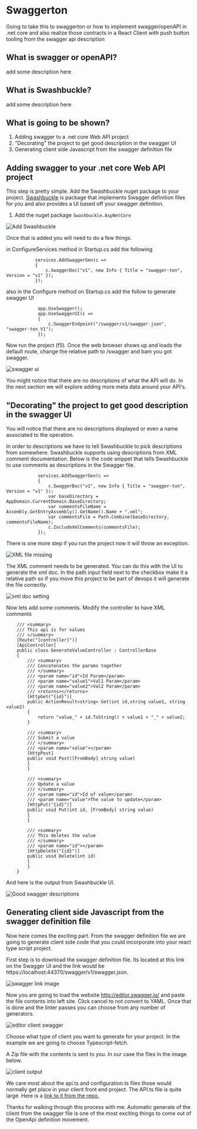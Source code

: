 # Swaggerton

Going to take this to swaggerton or how to implement swagger/openAPI in .net core and also realize those contracts in a React Client with push button tooling from the swagger api description

## What is swagger or openAPI?

add some description here

## What is Swashbuckle?

add some description here

## What is going to be shown?

1. Adding swagger to a .net core Web API project
2. "Decorating" the project to get good description in the swagger UI
3. Generating client side Javascript from the swagger definition file

## Adding swagger to your .net core Web API project

This step is pretty simple. Add the Swashbuckle nuget package to your project. [Swashbuckle](https://github.com/domaindrivendev/Swashbuckle.AspNetCore) is package that implements Swagger definition files for you and also provides a UI based off your swagger definition.

1. Add the nuget package `Swashbuckle.AspNetCore`

![Add Swashbuckle](_images/adding-swagger-to-server.png)

Once that is added you will need to do a few things.

in ConfigureServices method in Startup.cs add the following

```
           services.AddSwaggerGen(c =>
           {
               c.SwaggerDoc("v1", new Info { Title = "swagger-ton", Version = "v1" });
           });
```

also in the Configure method on Startup.cs add the follow to generate swagger UI

```
            app.UseSwagger();
            app.UseSwaggerUI(c =>
            {
                c.SwaggerEndpoint("/swagger/v1/swagger.json", "swagger-ton V1");
            });
```

Now run the project (f5). Once the web browser shows up and loads the default route, change the relative path to /swagger and bam you got swagger.

![swagger ui](_images/swagger-ui.png)

You might notice that there are no descriptions of what the API will do. In the next section we will explore adding more meta data around your API's.

## "Decorating" the project to get good description in the swagger UI

You will notice that there are no descriptions displayed or even a name associated to the operation.

In order to descriptions we have to tell Swashbuckle to pick descriptions from somewhere. Swashbuckle supports using descriptions from XML comment documentation. Below is the code snippet that tells Swashbuckle to use comments as descriptions in the Swagger file.

```
            services.AddSwaggerGen(c =>
            {
                c.SwaggerDoc("v1", new Info { Title = "swagger-ton", Version = "v1" });
                var baseDirectory = AppDomain.CurrentDomain.BaseDirectory;
                var commentsFileName = Assembly.GetEntryAssembly().GetName().Name + ".xml";
                var commentsFile = Path.Combine(baseDirectory, commentsFileName);
                c.IncludeXmlComments(commentsFile);
            });
```

There is one more step if you run the project now it will throw an exception.

![XML file missing](_images/error-notfound.png)

The XML comment needs to be generated. You can do this with the UI to generate the xml doc. In the path input field next to the checkbox make it a relative path so if you move this project to be part of devops it will generate the file correctly.

![xml doc setting](_images/vs-xmldoc.png)

Now lets add some comments. Modify the controller to have XML comments

```
    /// <summary>
    /// This api is for values
    /// </summary>
    [Route("[controller]")]
    [ApiController]
    public class GenerateValueController : ControllerBase
    {
        /// <summary>
        /// Concatenates the params together
        /// </summary>
        /// <param name="id">Id Param</param>
        /// <param name="value1">Val1 Param</param>
        /// <param name="value2">Val2 Param</param>
        /// <returns></returns>
        [HttpGet("{id}")]
        public ActionResult<string> Get(int id,string value1, string value2)
        {
            return "value_" + id.ToString() + value1 + "_" + value2;
        }

        /// <summary>
        /// Submit a value
        /// </summary>
        /// <param name="value"></param>
        [HttpPost]
        public void Post([FromBody] string value)
        {
        }

        /// <summary>
        /// Update a value
        /// </summary>
        /// <param name="id">Id of value</param>
        /// <param name="value">The value to update</param>
        [HttpPut("{id}")]
        public void Put(int id, [FromBody] string value)
        {
        }

        /// <summary>
        /// This deletes the value
        /// </summary>
        /// <param name="id"></param>
        [HttpDelete("{id}")]
        public void Delete(int id)
        {
        }
    }
```

And here is the output from Swashbuckle UI.

![Good swagger descriptions](_images/swagger-ui-desc.png)

## Generating client side Javascript from the swagger definition file

Now here comes the exciting part. From the swagger definition file we are going to generate client side code that you could incorporate into your react type script project.

First step is to download the swagger definition file. Its located at this link on the Swagger UI and the link would be https://localhost:44370/swagger/v1/swagger.json.

![swagger link image](_images/swagger-link.png)

Now you are going to load the website http://editor.swagger.io/ and paste the file contents into left site. Click cancel to not convert to YAML. Once that is done and the linter passes you can choose from any number of generators.

![editor client swagger](_images/client-gen-swagger.png)

Choose what type of client you want to generate for your project. In the example we are going to choose Typescript-fetch.

A Zip file with the contents is sent to you. In our case the files in the image below.

![client output](_images/client-output.png)

We care most about the api.ts and configuration.ts files those would normally get place in your client front end project. The API.ts file is quite large. Here is a [link to it from the repo.](./client/api.ts)

Thanks for walking through this process with me. Automatic generate of the client from the swagger file is one of the most exciting things to come out of the OpenApi definition movement.
